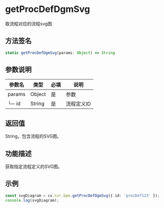 # getProcDefDgmSvg

取流程对应的流程svg图

## 方法签名
```typescript
static getProcDefDgmSvg(params: Object) => String
```

## 参数说明
| 参数名 | 类型 | 必填 | 说明 |
|--------|------|------|------|
| params | Object | 是 | 参数 |
| └─ id | String | 是 | 流程定义ID |

## 返回值
String，包含流程的SVG图。

## 功能描述
获取指定流程定义的SVG图。

## 示例
```typescript
const svgDiagram = cx.svr.bpm.getProcDefDgmSvg({ id: 'procDef123' });
console.log(svgDiagram);
``` 